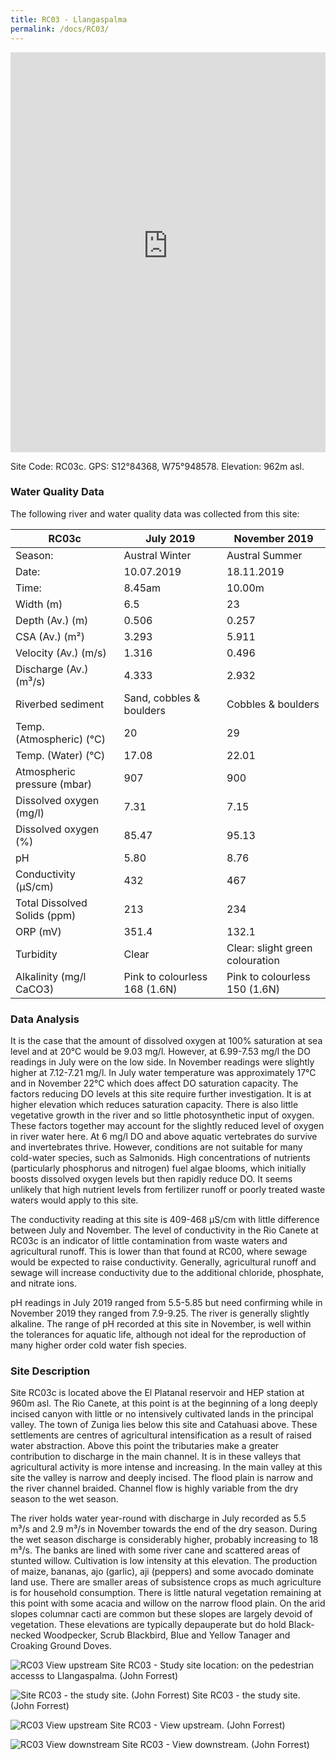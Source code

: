 ```yaml
---
title: RC03 - Llangaspalma
permalink: /docs/RC03/
---
```


<iframe width="100%" height="640" allowfullscreen style="border-style:none;" src="https://cavep-undc-hosting.netlify.com/sites/RC03/app-files/"></iframe>

Site Code: RC03c.  GPS: S12°84368, W75°948578. Elevation:
962m asl.

### Water Quality Data

The following river and water quality data was collected from this site:

| RC03c                        | July 2019                     | November 2019            |
|------------------------------|-------------------------------|--------------------------|
| Season:                      | Austral Winter                | Austral Summer           |
| Date:                        | 10.07.2019                    | 18.11.2019               |
| Time:                        | 8.45am                        | 10.00m                   |
| Width (m)                    | 6.5                           | 23                       |
| Depth (Av.) (m)              | 0.506                         | 0.257                    |
| CSA (Av.) (m²)               | 3.293                         | 5.911                    |
| Velocity (Av.) (m/s)         | 1.316                         | 0.496                    |
| Discharge (Av.) (m³/s)       | 4.333                         | 2.932                    |
| Riverbed sediment            | Sand, cobbles & boulders      | Cobbles & boulders       |
| Temp. (Atmospheric) (°C)     | 20                            | 29                       |
| Temp. (Water) (°C)           | 17.08                         | 22.01                    |
| Atmospheric pressure (mbar)  | 907                           | 900                      |
| Dissolved oxygen (mg/l)      | 7.31                          | 7.15                     |
| Dissolved oxygen (%)         | 85.47                         | 95.13                    |
| pH                           | 5.80                          | 8.76                     |
| Conductivity (µS/cm)         | 432                           | 467                      |
| Total Dissolved Solids (ppm) | 213                           | 234                      |
| ORP (mV)                     | 351.4                         | 132.1                    |
| Turbidity                    | Clear                         | Clear: slight green colouration      |
| Alkalinity (mg/l CaCO3)      | Pink to colourless 168 (1.6N) | Pink to colourless 150 (1.6N)   |

### Data Analysis
It is the case that the amount of dissolved oxygen at 100% saturation at sea level and at 20°C would be 9.03 mg/l. However, at 6.99-7.53 mg/l the DO readings in July were on the low side. In November readings were slightly higher at 7.12-7.21 mg/l. In July water temperature was approximately 17°C and in November 22°C which does affect DO saturation capacity. The factors reducing DO levels at this site require further investigation. It is at higher elevation which reduces saturation capacity. There is also little vegetative growth in the river and so little photosynthetic input of oxygen. These factors together may account for the slightly reduced level of oxygen in river water here. At 6 mg/l DO and above aquatic vertebrates do survive and invertebrates thrive. However, conditions are not suitable for many cold-water species, such as Salmonids. High concentrations of nutrients (particularly phosphorus and nitrogen) fuel algae blooms, which initially boosts dissolved oxygen levels but then rapidly reduce DO. It seems unlikely that high nutrient levels from fertilizer runoff or poorly treated waste waters would apply to this site. 

The conductivity reading at this site is 409-468 µS/cm with little difference between July and November. The level of conductivity in the Rio Canete at RC03c is an indicator of little contamination from waste waters and agricultural runoff. This is lower than that found at RC00, where sewage would be expected to raise conductivity. Generally, agricultural runoff and sewage will increase conductivity due to the additional chloride, phosphate, and nitrate ions. 

pH readings in July 2019 ranged from 5.5-5.85 but need confirming while in November 2019 they ranged from 7.9-9.25. The river is generally slightly alkaline. The range of pH recorded at this site in November, is well within the tolerances for aquatic life, although not ideal for the reproduction of many higher order cold water fish species.

### Site Description
Site RC03c is located above the El Platanal reservoir and HEP station at 960m asl. The Rio Canete, at this point is at the beginning of a long deeply incised canyon with little or no intensively cultivated lands in the principal valley. The town of Zuniga lies below this site and Catahuasi above. These settlements are centres of agricultural intensification as a result of raised water abstraction. Above this point the tributaries make a greater contribution to discharge in the main channel. It is in these valleys that agricultural activity is more intense and increasing. In the main valley at this site the valley is narrow and deeply incised. The flood plain is narrow and the river channel braided. Channel flow is highly variable from the dry season to the wet season.
 
The river holds water year-round with discharge in July recorded as 5.5 m³/s and 2.9 m³/s in November towards the end of the dry season. During the wet season discharge is considerably higher, probably increasing to 18 m³/s. The banks are lined with some river cane and scattered areas of stunted willow. Cultivation is low intensity at this elevation. The production of maize, bananas, ajo (garlic), aji (peppers) and some avocado dominate land use. There are smaller areas of subsistence crops as much agriculture is for household consumption. There is little natural vegetation remaining at this point with some acacia and willow on the narrow flood plain. On the arid slopes columnar cacti are common but these slopes are largely devoid of vegetation. These elevations are typically depauperate but do hold Black-necked Woodpecker, Scrub Blackbird, Blue and Yellow Tanager and Croaking Ground Doves.


![RC03 View upstream](/assets/SiteDescriptions/RC03/RC03BelowLlangastambo.jpg)
Site RC03 - Study site location: on the pedestrian accesss to Llangaspalma. (John Forrest)


![Site RC03 - the study site. (John Forrest)](/assets/SiteDescriptions/RC03/RC03Studysite.JPG)
Site RC03 - the study site. (John Forrest)


![RC03 View upstream](/assets/SiteDescriptions/RC03/RC03Viewupstream.JPG)
Site RC03 - View upstream. (John Forrest)


![RC03 View downstream](/assets/SiteDescriptions/RC03/RC03Viewdownstream.JPG)
Site RC03 - View downstream. (John Forrest)
